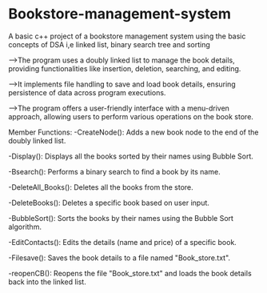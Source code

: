 # Bookstore-management-system
A basic c++ project of a bookstore management system using the basic concepts of DSA i,e linked list, binary search tree and sorting

-->The program uses a doubly linked list to manage the book details, providing functionalities like insertion, deletion, searching, and editing.

-->It implements file handling to save and load book details, ensuring persistence of data across program executions.

-->The program offers a user-friendly interface with a menu-driven approach, allowing users to perform various operations on the book store.

Member Functions:
-CreateNode(): Adds a new book node to the end of the doubly linked list.

-Display(): Displays all the books sorted by their names using Bubble Sort.

-Bsearch(): Performs a binary search to find a book by its name.

-DeleteAll_Books(): Deletes all the books from the store.

-DeleteBooks(): Deletes a specific book based on user input.

-BubbleSort(): Sorts the books by their names using the Bubble Sort algorithm.

-EditContacts(): Edits the details (name and price) of a specific book.

-Filesave(): Saves the book details to a file named "Book_store.txt".

-reopenCB(): Reopens the file "Book_store.txt" and loads the book details back into the linked list.
